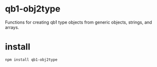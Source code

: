 # qb1-obj2type

Functions for creating qb1 type objects from generic objects, strings, and arrays.

# install

    npm install qb1-obj2type